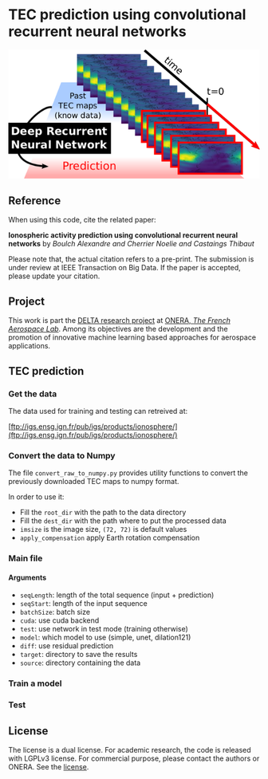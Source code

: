 # TEC prediction using convolutional recurrent neural networks

![TEC prediction](./doc/tec_prediction.png)

## Reference

When using this code, cite the related paper:

**Ionospheric activity prediction using convolutional recurrent neural networks** by *Boulch Alexandre and Cherrier Noelie and Castaings Thibaut*

Please note that, the actual citation refers to a pre-print. The submission is under review at IEEE Transaction on Big Data. If the paper is accepted, please update your citation.


## Project

This work is part the [DELTA research project](https://delta-onera.github.io) at [ONERA, *The French Aerospace Lab*](https://www.onera.fr/en). Among its objectives are the development and the promotion of innovative machine learning based approaches for aerospace applications.

## TEC prediction

### Get the data

The data used for training and testing can retreived at:

[ftp://igs.ensg.ign.fr/pub/igs/products/ionosphere/](ftp://igs.ensg.ign.fr/pub/igs/products/ionosphere/)

### Convert the data to Numpy

The file ```convert_raw_to_numpy.py``` provides utility functions to convert the previously downloaded TEC maps to numpy format.

In order to use it:
* Fill the ```root_dir``` with the path to the data directory
* Fill the ```dest_dir``` with the path where to put the processed data
* ```imsize``` is the image size, ```(72, 72)``` is default values
* ```apply_compensation``` apply Earth rotation compensation

### Main file

#### Arguments

* ```seqLength```: length of the total sequence (input + prediction)
* ```seqStart```: length of the input sequence
* ```batchSize```: batch size
* ```cuda```: use cuda backend
* ```test```: use network in test mode (training otherwise)
* ```model```: which model to use (simple, unet, dilation121)
* ```diff```: use residual prediction
* ```target```: directory to save the results
* ```source```: directory containing the data

### Train a model

### Test

## License

The license is a dual license. For academic research, the code is released with LGPLv3 license. For commercial purpose, please contact the authors or ONERA.
See the [license](LICENSE.md).